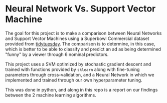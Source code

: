 # Neural Network Vs. Support Vector Machine
The goal for this project is to make a comparison between Neural Networks and Support Vector Machines using a Superbowl Commercial dataset provided from [tidytuesday](https://github.com/rfordatascience/tidytuesday/blob/master/data/2021/2021-03-02/youtube.csv). The comparison is to determine, in this case, which is better to be able to classify and predict an ad as being determined "funny" by a viewer through 6 nominal predictors.

This project uses a SVM optimized by stochastic gradient descent and trained with functions provided by `sklearn` along with fine-tuning parameters through cross-validation, and a Neural Network in which we implemented and trained through our own hyperparameter tuning.

This was done in python, and along in this repo is a report on our findings between the 2 machine learning algorithms.